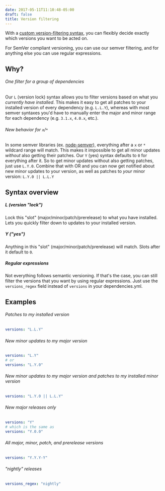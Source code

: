 ```yaml
---
date: 2017-05-11T11:10:48-05:00
draft: false
title: Version filtering
---
```


With a [custom version-filtering
syntax](http://github.com/dropseed/version-filter), you can flexibly decide
exactly which versions you want to be acted on.

For SemVer compliant versioning, you can use our semver filtering, and for
anything else you can use regular expressions.

## Why?

###### One filter for a group of dependencies

Our `L` (version lock) syntax allows you to filter versions based on what you
_currently have installed_. This makes it easy to get all patches to your
installed version of every dependency (e.g. `L.L.Y`), whereas with most semver
syntaxes you'd have to manually enter the major and minor range for each
dependency (e.g. `3.1.x`, `4.0.x`, etc.).

###### New behavior for `x`/`*`

In some semver libraries (ex.
[node-semver](https://github.com/npm/node-semver)), everything after a `x` or `*`
wildcard range will match. This makes it impossible to get all minor updates
_without_ also getting their patches. Our `Y` (yes) syntax defaults to `0` for
everything after it. So to get minor updates without also getting patches, just
use `L.Y.0`. Combine that with OR and you can now get notified about new minor updates to your
version, as well as patches to _your_ minor version: `L.Y.0 || L.L.Y`

## Syntax overview

##### L (version "lock")

Lock this "slot" (major/minor/patch/prerelease) to what you have installed. Lets
you quickly filter down to updates to your installed version.

##### Y ("yes")

Anything in this "slot" (major/minor/patch/prerelease) will match. Slots after it
default to `0`.

##### Regular expressions

Not everything follows semantic versioning. If that's the case, you can still
filter the versions that you want by using regular expressions. Just use the
`versions_regex` field instead of `versions` in your dependencies.yml.

## Examples

###### Patches to my installed version

```yaml
versions: "L.L.Y"
```

###### New minor updates to my major version

```yaml
versions: "L.Y"
# or
versions: "L.Y.0"
```

###### New minor updates to my major version and patches to my installed minor version

```yaml
versions: "L.Y.0 || L.L.Y"
```

###### New major releases only

```yaml
versions: "Y"
# which is the same as
versions: "Y.0.0"
```

###### All major, minor, patch, and prerelease versions

```yaml
versions: "Y.Y.Y-Y"
```

###### "nightly" releases

```yaml
versions_regex: "nightly"
```
